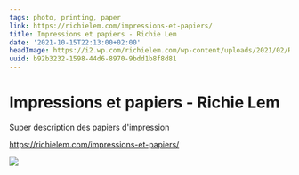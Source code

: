 ```yaml
---
tags: photo, printing, paper
link: https://richielem.com/impressions-et-papiers/
title: Impressions et papiers - Richie Lem
date: '2021-10-15T22:13:00+02:00'
headImage: https://i2.wp.com/richielem.com/wp-content/uploads/2021/02/RIKK9653-1.jpg?fit=1620%2C1080&ssl=1
uuid: b92b3232-1598-44d6-8970-9bdd1b8f8d81
---
```


# Impressions et papiers - Richie Lem

Super description des papiers d'impression

https://richielem.com/impressions-et-papiers/

![](https://i2.wp.com/richielem.com/wp-content/uploads/2021/02/RIKK9653-1.jpg?fit=1620%2C1080&ssl=1)
